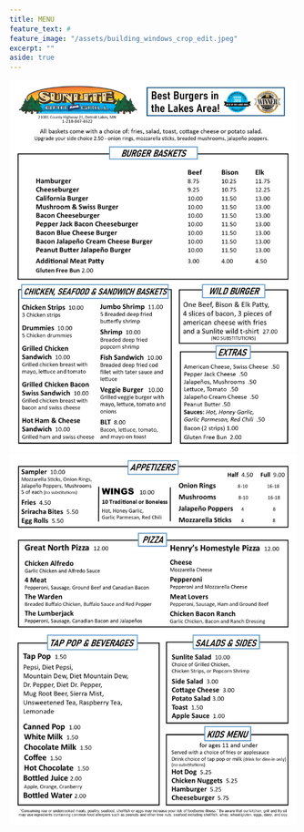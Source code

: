 ```yaml
---
title: MENU
feature_text: #
feature_image: "/assets/building_windows_crop_edit.jpeg"
excerpt: ""
aside: true
---
```



<img src="\assets\menupage1.jpg">
<img src="\assets\menupage2.jpg">

<!--
<img src="\assets\menupage3.jpg">
<img src="\assets\menupage4.jpg">
-->

 
